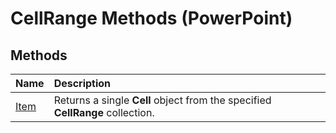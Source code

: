 
# CellRange Methods (PowerPoint)

## Methods



|**Name**|**Description**|
|:-----|:-----|
|[Item](69960691-7853-3068-19c5-b757e22024d9.md)|Returns a single  **Cell** object from the specified **CellRange** collection.|
